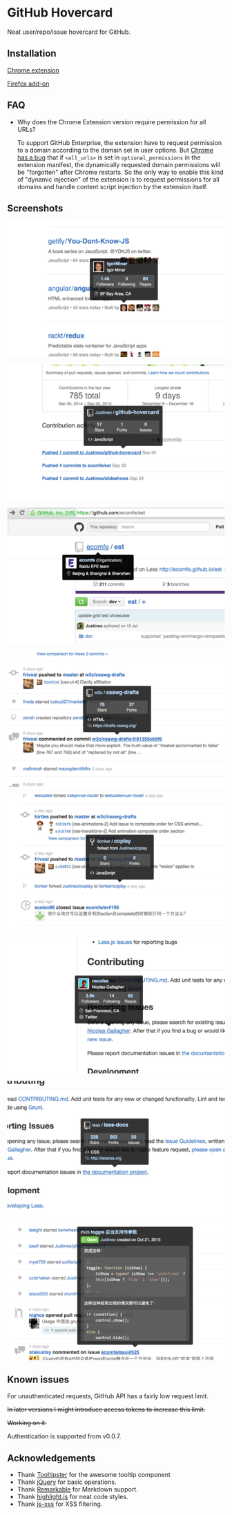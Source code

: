 # GitHub Hovercard

Neat user/repo/issue hovercard for GitHub.

## Installation

[Chrome extension](https://chrome.google.com/webstore/detail/github-hovercard/mmoahbbnojgkclgceahhakhnccimnplk)

[Firefox add-on](https://addons.mozilla.org/en-US/firefox/addon/github-hovercard/)

## FAQ

* Why does the Chrome Extension version require permission for all URLs?

    To support GitHub Enterprise, the extension have to request permission to a domain according to the domain set in user options. But [Chrome has a bug](https://code.google.com/p/chromium/issues/detail?id=125706) that if `<all_urls>` is set in `optional_permissions` in the extension manifest, the dynamically requested domain permissions will be "forgotten" after Chrome restarts. So the only way to enable this kind of "dynamic injection" of the extension is to request permissions for all domains and handle content script injection by the extension itself.

## Screenshots

![Avatars in trending repos](screenshots/1.png)

![Repo names in activity messages](screenshots/2.png)

![Users/organizations in repo title](screenshots/3.png)

![Repo names in activity feed](screenshots/4.png)

![Forked repos](screenshots/5.png)

![User/organization links in any place](screenshots/6.png)

![Repo links in any place](screenshots/7.png)

![Issue in news feed](screenshots/8.png)

## Known issues

For unauthenticated requests, GitHub API has a fairly low request limit.

~~In later versions I might introduce access tokens to increase this limit.~~

~~Working on it.~~

Authentication is supported from v0.0.7.

## Acknowledgements

* Thank [Tooltipster](https://github.com/iamceege/tooltipster/) for the awesome tooltip component
* Thank [jQuery](https://github.com/jquery/jquery) for basic operations.
* Thank [Remarkable](https://github.com/jonschlinkert/remarkable) for Markdown support.
* Thank [highlight.js](https://github.com/isagalaev/highlight.js) for neat code styles.
* Thank [js-xss](https://github.com/leizongmin/js-xss) for XSS filtering.
